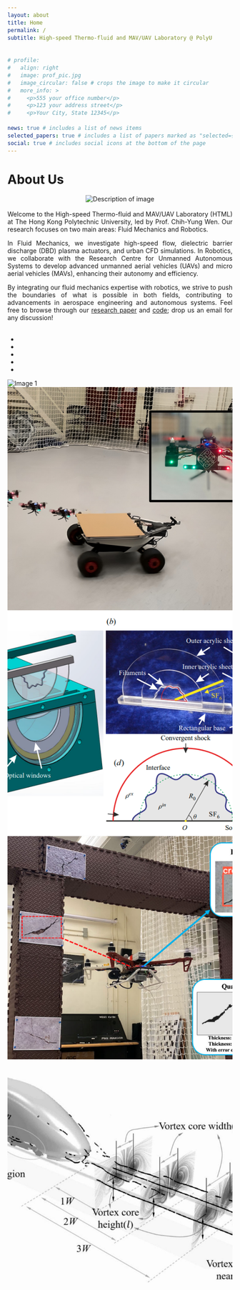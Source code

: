 ```yaml
---
layout: about
title: Home
permalink: /
subtitle: High-speed Thermo-fluid and MAV/UAV Laboratory @ PolyU


# profile:
#   align: right
#   image: prof_pic.jpg
#   image_circular: false # crops the image to make it circular
#   more_info: >
#     <p>555 your office number</p>
#     <p>123 your address street</p>
#     <p>Your City, State 12345</p>

news: true # includes a list of news items
selected_papers: true # includes a list of papers marked as "selected={true}"
social: true # includes social icons at the bottom of the page
---
```


<!-- <br/> -->
<!-- Include Bootstrap CSS (You can use a CDN link) -->
<!-- <link rel="stylesheet" href="https://maxcdn.bootstrapcdn.com/bootstrap/4.5.2/css/bootstrap.min.css"> -->


<!-- Include Bootstrap JS (You can use a CDN link) -->
<!-- <script src="js_scripts/slim.min.js"></script>
<script src="https://cdn.jsdelivr.net/npm/@popperjs/core@2.9.2/dist/umd/popper.min.js"></script>
<script src="https://maxcdn.bootstrapcdn.com/bootstrap/4.5.2/js/bootstrap.min.js"></script> -->

# About Us
<div style="text-align: center;">
        <img src="../assets/img/cover/group.png" alt="Description of image" style="max-width: 100%; height: auto;">
</div>
<div align="justify">

<br/>
Welcome to the High-speed Thermo-fluid and MAV/UAV Laboratory (HTML) at The Hong Kong Polytechnic University, led by Prof. Chih-Yung Wen. Our research focuses on two main areas: Fluid Mechanics and Robotics.

In Fluid Mechanics, we investigate high-speed flow, dielectric barrier discharge (DBD) plasma actuators, and urban CFD simulations. In Robotics, we collaborate with the Research Centre for Unmanned Autonomous Systems to develop advanced unmanned aerial vehicles (UAVs) and micro aerial vehicles (MAVs), enhancing their autonomy and efficiency.

By integrating our fluid mechanics expertise with robotics, we strive to push the boundaries of what is possible in both fields, contributing to advancements in aerospace engineering and autonomous systems. Feel free to browse through our <a href="/publications">research paper</a> and <a href="https://github.com/HKPolyU-UAV">code</a>; drop us an email for any discussion! <br/> <br/>
</div>

<style>
  .carousel-inner img {
    width: 100%;
    height: 500px; /* Set a fixed height */
    object-fit: cover; /* This ensures the image covers the container without stretching */
  }
</style>

<div id="imageCarousel" class="carousel slide" data-ride="carousel" data-interval="3000">
  <!-- Indicators -->
  <ul class="carousel-indicators">
    <li data-target="#imageCarousel" data-slide-to="0" class="active"></li>
    <li data-target="#imageCarousel" data-slide-to="1"></li>
    <li data-target="#imageCarousel" data-slide-to="2"></li>
    <li data-target="#imageCarousel" data-slide-to="4"></li>
    <li data-target="#imageCarousel" data-slide-to="5"></li>
  </ul>

  <!-- The slideshow -->
  <div class="carousel-inner">
    <div class="carousel-item active">
      <img src="../assets/img/cover/golf_ball.gif" alt="Image 1" class="d-block w-100">
    </div>
    <div class="carousel-item">
      <img src="../assets/img/cover/landing.png" alt="Image 2" class="d-block w-100">
    </div>
    <div class="carousel-item">
      <img src="../assets/img/cover/YuLiangJFM.png" alt="Image 3" class="d-block w-100">
    </div>
    <div class="carousel-item">
      <img src="../assets/img/cover/crack_inspection.png" alt="Image 4" class="d-block w-100">
    </div>
    <div class="carousel-item">
      <img src="../assets/img/cover/train_fluid.png" alt="Image 5" class="d-block w-100">
    </div>
  </div>

  <!-- Left and right controls -->
  <a class="carousel-control-prev" href="#imageCarousel" data-slide="prev">
    <span class="carousel-control-prev-icon"></span>
  </a>
  <a class="carousel-control-next" href="#imageCarousel" data-slide="next">
    <span class="carousel-control-next-icon"></span>
  </a>
</div>


<br>
